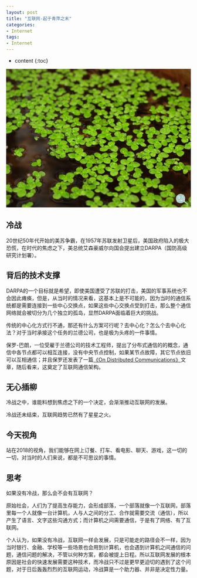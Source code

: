 ```yaml
---
layout: post
title: "互联网-起于青萍之末"
categories: 
- Internet
tags:
- Internet
---
```


* content
{:toc}

![青萍之末](/css/pics/2018-05-12-it-start-wind.jpg)

## 冷战
20世纪50年代开始的美苏争霸，在1957年苏联发射卫星后，美国政府陷入的极大恐慌，在时代的焦虑之下，美总统艾森豪威尔向国会提出建立DARPA（国防高级研究计划署）。

## 背后的技术支撑
DARPA的一个目标就是希望，即使美国遭受了苏联的打击，美国的军事系统也不会因此瘫痪，但是，从当时的情况来看，这基本上是不可能的，因为当时的通信系统都是需要连接到一些中心交换点，如果这些中心交换点受到打击，那么整个通信网络就会被切分为几个独立的孤岛，显然DARPA面临着巨大的挑战。

传统的中心化方式行不通，那还有什么方案可行呢？去中心化？怎么个去中心化法？对于当时承接这个任务的兰德公司，也是极为头疼的一件事情。

保罗-巴朗，一位受雇于兰德公司的技术工程师，提出了分布式通信的的概念，通信中各节点都可以相互连接，没有中央节点控制，如果某节点故障，其它节点依旧可以互相通信；并且保罗还发表了一篇[《On Distributed Communications》](https://www.rand.org/content/dam/rand/pubs/research_memoranda/2006/RM3420.pdf)文章，随后看来，这奠定了互联网通信架构。

## 无心插柳
冷战之中，谁能料想到焦虑之下的一个决定，会渐渐推动互联网的发展。

冷战还未结束，互联网趋势已然有了星星之火。

## 今天视角
站在2018的视角，我们能够在网上订餐、打车、看电影、聊天、游戏，这一切的一切，对当时的人们来说，都是不可思议的事情。

## 思考
如果没有冷战，那么会不会有互联网？

原始社会，人们为了提高生存能力，会形成部落，一个部落就像一个互联网，部落里每一个人就像一台计算机，人与人之间的分工、合作就需要交流（通信），所以产生了语言、文字这些沟通方式；而计算机之间需要通信，于是有了网络、有了互联网。

个人认为，如果没有冷战，互联网一样会发展，只是可能走的路径会不一样，因为当时银行、金融、学校等一些场景也会用到计算机，也会遇到计算机之间通信的问题，通信问题的解决，不管以何种方案，都会被提上日程。所以互联网发展的根本原因是社会的快速发展需要这种技术，而冷战只不过是更早更迫切的遇到了这个问题，对于日后轰轰烈烈的互联网运动，冷战算是一个助力器、并非是决定性力量。
